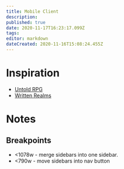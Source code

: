 ```yaml
---
title: Mobile Client
description: 
published: true
date: 2020-11-17T16:23:17.099Z
tags: 
editor: markdown
dateCreated: 2020-11-16T15:08:24.455Z
---
```


# Inspiration
- [Untold RPG](https://apps.apple.com/us/app/untold-rpg/id1486667077)
- [Written Realms](https://writtenrealms.com/home)

# Notes
## Breakpoints
- <1078w - merge sidebars into one sidebar.
- <790w - move sidebars into nav button